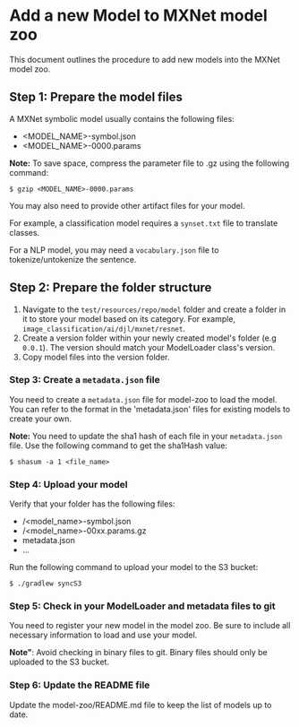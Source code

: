 # Add a new Model to MXNet model zoo

This document outlines the procedure to add new models into the MXNet model zoo.

## Step 1: Prepare the model files
A MXNet symbolic model usually contains the following files:
- <MODEL_NAME>-symbol.json
- <MODEL_NAME>-0000.params

**Note:** To save space, compress the parameter file to .gz using the following command:
```shell script
$ gzip <MODEL_NAME>-0000.params
```

You may also need to provide other artifact files for your model. 

For example, a classification model requires
a `synset.txt` file to translate classes.

For a NLP model, you may need a `vocabulary.json` file to tokenize/untokenize the sentence.

## Step 2: Prepare the folder structure

1. Navigate to the `test/resources/repo/model` folder and create a folder in it to store your model based on its category.
For example, `image_classification/ai/djl/mxnet/resnet`.
2. Create a version folder within your newly created model's folder (e.g `0.0.1`). The version should match your ModelLoader class's version.
3. Copy model files into the version folder.

### Step 3: Create a `metadata.json` file
You need to create a `metadata.json` file for model-zoo to load the model. You can refer to the format in the 'metadata.json' files for existing models to create your own.

**Note:** You need to update the sha1 hash of each file in your `metadata.json` file. Use the following command to get the sha1Hash value:

```shell script
$ shasum -a 1 <file_name>
```

### Step 4: Upload your model

Verify that your folder has the following files:

- <version>/<model_name>-symbol.json
- <version>/<model_name>-00xx.params.gz
- metadata.json
- ...

Run the following command to upload your model to the S3 bucket:
```shell script
$ ./gradlew syncS3
```

### Step 5: Check in your ModelLoader and metadata files to git
You need to register your new model in the model zoo. Be sure to include all necessary information to load and use your model.

**Note"**: Avoid checking in binary files to git. Binary files should only be uploaded to the S3 bucket.

### Step 6: Update the README file
Update the model-zoo/README.md file to keep the list of models up to date.


